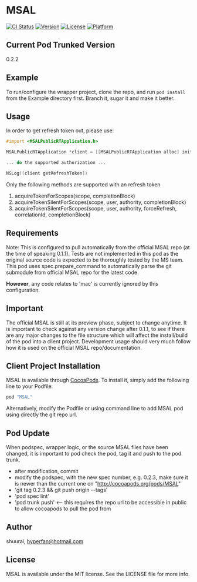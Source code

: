 # MSAL

[![CI Status](http://img.shields.io/travis/shuurai/MSAL.svg?style=flat)](https://travis-ci.org/shuurai/MSAL)
[![Version](https://img.shields.io/cocoapods/v/MSAL.svg?style=flat)](http://cocoapods.org/pods/MSAL)
[![License](https://img.shields.io/cocoapods/l/MSAL.svg?style=flat)](http://cocoapods.org/pods/MSAL)
[![Platform](https://img.shields.io/cocoapods/p/MSAL.svg?style=flat)](http://cocoapods.org/pods/MSAL)


## Current Pod Trunked Version

0.2.2


## Example

To run/configure the wrapper project, clone the repo, and run `pod install` from the Example directory first. Branch it, sugar it and make it better.


## Usage

In order to get refresh token out, please use:

```objective-c
#import <MSALPublicRTApplication.h> 

MSALPublicRTApplication *client = [[MSALPublicRTApplication alloc] initWithClientId:CLIENT_ID error:&error];

... do the supported authorization ...

NSLog([client getRefreshToken])


```

Only the following methods are supported with an refresh token

1. acquireTokenForScopes(scope, completionBlock) 
2. acquireTokenSilentForScopes(scope, user, authority, completionBlock)
3. acquireTokenSilentForScopes(scope, user, authority, forceRefresh, correlationId, completionBlock)


## Requirements

Note: This is configured to pull automatically from the official MSAL repo (at the time of speaking 0.1.1). Tests are not implemented in this pod as the original source code is expected to be thoroughly tested by the MS team. This pod uses spec.prepare_command to automatically parse the git submodule from official MSAL repo for the latest code.

**However**, any code relates to 'mac' is currently ignored by this configuration.


## Important

The official MSAL is still at its preview phase, subject to change anytime. It is important to check against any version change after 0.1.1, to see if there are any major changes to the file structure which will affect the install/build of the pod into a client project. Development usage should very much follow how it is used on the official MSAL repo/documentation.


## Client Project Installation

MSAL is available through [CocoaPods](http://cocoapods.org). To install
it, simply add the following line to your Podfile:

```ruby
pod "MSAL"
```

Alternatively, modify the Podfile or using command line to add MSAL pod using directly the git repo url.



## Pod Update

When podspec, wrapper logic, or the source MSAL files have been changed, it is important to pod check the pod, tag it and push to the pod trunk.

  - after modification, commit
  - modify the podspec, with the new spec number, e.g. 0.2.3, make sure it is newer than the current one on "http://cocoapods.org/pods/MSAL"
  - 'git tag 0.2.3 && git push origin --tags'
  - 'pod spec lint'
  - 'pod trunk push' <-- this requires the repo url to be accessible in public to allow cocoapods to pull the pod from



## Author

shuurai, hyperfan@hotmail.com

## License

MSAL is available under the MIT license. See the LICENSE file for more info.
